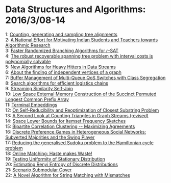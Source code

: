 # Data Structures and Algorithms: 2016/3/08-14  
1: [Counting, generating and sampling tree alignments](https://doi.org/10.48550/arXiv.1505.05983)  
2: [A National Effort for Motivating Indian Students and Teachers towards  Algorithmic Research](https://doi.org/10.48550/arXiv.1507.06056)  
3: [Faster Randomized Branching Algorithms for $r$-SAT](https://doi.org/10.48550/arXiv.1511.02591)  
4: [The robust recoverable spanning tree problem with interval costs is  polynomially solvable](https://doi.org/10.48550/arXiv.1602.07422)  
5: [New Algorithms for Heavy Hitters in Data Streams](https://doi.org/10.48550/arXiv.1603.01733)  
6: [About the finding of independent vertices of a graph](https://doi.org/10.48550/arXiv.cs/0003078)  
7: [Buffer Management of Multi-Queue QoS Switches with Class Segregation](https://doi.org/10.48550/arXiv.1304.3172)  
8: [Search algorithms for efficient logistics chains](https://doi.org/10.48550/arXiv.1504.03170)  
9: [Streaming Similarity Self-Join](https://doi.org/10.48550/arXiv.1601.04814)  
10: [Low Space External Memory Construction of the Succinct Permuted Longest  Common Prefix Array](https://doi.org/10.48550/arXiv.1601.05020)  
11: [Terminal Embeddings](https://doi.org/10.48550/arXiv.1603.02321)  
12: [On Self-Reducibility and Reoptimization of Closest Substring Problem](https://doi.org/10.48550/arXiv.1603.02457)  
13: [A Second Look at Counting Triangles in Graph Streams (revised)](https://doi.org/10.48550/arXiv.1401.2175)  
14: [Space Lower Bounds for Itemset Frequency Sketches](https://doi.org/10.48550/arXiv.1407.3740)  
15: [Bipartite Correlation Clustering -- Maximizing Agreements](https://doi.org/10.48550/arXiv.1603.02782)  
16: [Discrete Preference Games in Heterogeneous Social Networks: Subverted  Majorities and the Swing Player](https://doi.org/10.48550/arXiv.1603.02971)  
17: [Reducing the generalised Sudoku problem to the Hamiltonian cycle problem](https://doi.org/10.48550/arXiv.1603.03019)  
18: [Online Matching: Haste makes Waste!](https://doi.org/10.48550/arXiv.1603.03024)  
19: [Testing Uniformity of Stationary Distribution](https://doi.org/10.48550/arXiv.1302.5366)  
20: [Estimating Renyi Entropy of Discrete Distributions](https://doi.org/10.48550/arXiv.1408.1000)  
21: [Scenario Submodular Cover](https://doi.org/10.48550/arXiv.1603.03158)  
22: [A Novel Algorithm for String Matching with Mismatches](https://doi.org/10.48550/arXiv.1603.03203)  